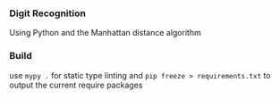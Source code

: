 ### Digit Recognition

Using Python and the Manhattan distance algorithm

### Build

use `mypy .` for static type linting
and `pip freeze > requirements.txt` to output the current require packages
